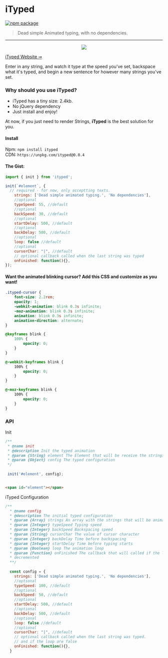 # iTyped

[![npm package](https://img.shields.io/badge/npm-v0.0.4-lightgray.svg)](https://www.npmjs.com/package/ityped)

> Dead simple Animated typing, with no dependencies.

---

<p align="center">
  <img src="https://cdn.rawgit.com/luisvinicius167/ityped/master/img/itypedjs.gif" widt="400"/>
</p>

[iTyped Website ➞](https://ityped.surge.sh/)

Enter in any string, and watch it type at the speed you've set, backspace what it's typed, 
and begin a new sentence for however many strings you've set.

### Why should you use iTyped?
 * iTyped has a tiny size: 2.4kb.
 * No jQuery dependency
 * Just install and enjoy!
 
At now, if you just need to render Strings, **iTyped** is the best solution for you.

#### Install

Npm: `npm install ityped` </br>
CDN: `https://unpkg.com/ityped@0.0.4`


#### The Gist:

```javascript
import { init } from 'ityped';

init(`#element`, {
  // required - for now, only acceptting texts.
    strings: ['Dead simple animated typing.', 'No dependencies'],
    //optional
    typeSpeed: 55, //default
    //optional
    backSpeed: 30, //default
    //optional 
    startDelay: 500, //default
    //optional
    backDelay: 500, //default
    //optional    
    loop: false //default
    //optional    
    cursorChar: "|", //default
    // optional callback called when the last string was typed
    onFinished: function(){},
});
```

#### Want the animated blinking cursor? Add this CSS and customize as you want!

```css
.ityped-cursor {
    font-size: 2.2rem;
    opacity: 1;
    -webkit-animation: blink 0.3s infinite;
    -moz-animation: blink 0.3s infinite;
    animation: blink 0.3s infinite;
    animation-direction: alternate;
}

@keyframes blink {
    100% {
        opacity: 0;
    }
}

@-webkit-keyframes blink {
    100% {
        opacity: 0;
    }
}

@-moz-keyframes blink {
    100% {
        opacity: 0;
    }
}
```

### API

 Init
 
```javascript
/**
 * @name init
 * @description Init the typed animation
 * @param {String} element The Element that will be receive the strings
 * @param {Object} config The typed configuration
 */
 
 init('#element', config);
```

```html

<span id="element"></span>

```

iTyped Configuration

```javascript
/**
  * @name config
  * @description The initial typed configuration
  * @param {Array} strings An array with the strings that will be animated
  * @param {Integer} typeSpeed Typing speed
  * @param {Integer} backSpeed Backspacing speed
  * @param {String} cursorChar The value of cursor character
  * @param {Integer} backDelay Time before backspacing
  * @param {Integer} startDelay Time before typing starts
  * @param {Boolean} loop The animation loop
  * @param {Function} onFinished The callback that will called if the loop are false and when the last word are
  * decremented
  **/
 
  const config = {
    strings: ['Dead simple animated typing.', 'No dependencies'],
    //optional
    typeSpeed: 100, //default
    //optional
    backSpeed: 50, //default
    //optional 
    startDelay: 500, //default
    //optional
    backDelay: 500, //default
    //optional    
    loop: false //default
    //optional    
    cursorChar: "|", //default
    // optional callback called when the last string was typed.
    // and if the loop are false
    onFinished: function(){},
  }
```
